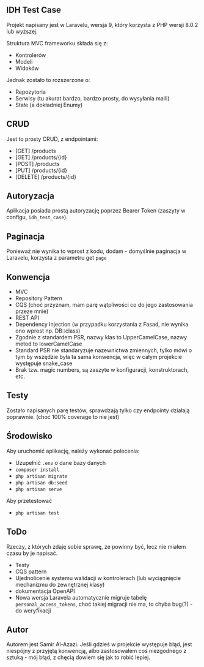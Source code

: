 ## IDH Test Case

Projekt napisany jest w Laravelu, wersja 9, który korzysta z PHP wersji 8.0.2 lub wyższej.

Struktura MVC frameworku składa się z:

-   Kontrolerów
-   Modeli
-   Widoków

Jednak zostało to rozszerzone o:

-   Repozytoria
-   Serwisy (tu akurat bardzo, bardzo prosty, do wysyłania maili)
-   Stałe (a dokładniej Enumy)

## CRUD

Jest to prosty CRUD, z endpointami:

-   [GET] /products
-   [GET] /products/{id}
-   [POST] /products
-   [PUT] /products/{id}
-   [DELETE] /products/{id}

## Autoryzacja

Aplikacja posiada prostą autoryzację poprzez Bearer Token (zaszyty w configu, `idh_test_case`).

## Paginacja

Ponieważ nie wynika to wprost z kodu, dodam - domyślnie paginacja w Laravelu, korzysta z parametru get `page`

## Konwencja

-   MVC
-   Repository Pattern
-   CQS (choć przyznam, mam parę wątpliwości co do jego zastosowania przeze mnie)
-   REST API
-   Dependency Injection (w przypadku korzystania z Fasad, nie wynika ono wprost np. DB::class)
-   Zgodnie z standardem PSR, nazwy klas to UpperCamelCase, nazwy metod to lowerCamelCase
-   Standard PSR nie standaryzuje nazewnictwa zmiennych, tylko mówi o tym by wszędzie była ta sama konwencja, więc w całym projekcie występuje snake_case
-   Brak tzw. magic numbers, są zaszyte w konfiguracji, konstruktorach, etc.

## Testy

Zostało napisanych parę testów, sprawdzają tylko czy endpointy działają poprawnie. (choć 100% coverage to nie jest)

## Środowisko

Aby uruchomić aplikację, należy wykonać polecenia:

-   Uzupełnić `.env` o dane bazy danych
-   `composer install`
-   `php artisan migrate`
-   `php artisan db:seed`
-   `php artisan serve`

Aby przetestować

-   `php artisan test`

## ToDo

Rzeczy, z których zdaję sobie sprawę, że powinny być, lecz nie miałem czasu by je napisać.

-   Testy
-   CQS pattern
-   Ujednolicenie systemu walidacji w kontrolerach (lub wyciągnięcie mechanizmu do zewnętrznej klasy)
-   dokumentacja OpenAPI
-   Nowa wersja Laravela automatycznie migruje tabelę `personal_access_tokens`, choć takiej migracji nie ma, to chyba bug(?) - do weryfikacji

## Autor

Autorem jest Samir Al-Azazi. Jeśli gdzieś w projekcie występuje błąd, jest niespójny z przyjętą konwencją, albo zastosowałem coś niezgodnego z sztuką - mój błąd, z chęcią dowiem się jak to robić lepiej.
